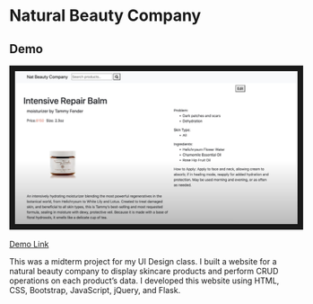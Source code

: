# Natural Beauty Company

## Demo

<a href="https://www.youtube.com/watch?v=HRqmaiD-cFc&ab_channel=AyshaJamal" target="_blank"><img src="./Homepage.png" 
alt="demo video" border="10" /></a>


[Demo Link](https://www.youtube.com/watch?v=HRqmaiD-cFc&ab_channel=AyshaJamal)

This was a midterm project for my UI Design class. I built a website for a natural beauty company to display skincare products and perform CRUD operations on each product’s data. I developed this website using HTML, CSS, Bootstrap, JavaScript, jQuery, and Flask.
